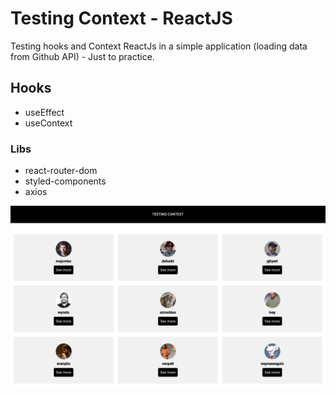 <h1>Testing Context - ReactJS</h1>
<p>Testing hooks and Context ReactJs in a simple application (loading data from Github API) - Just to practice.</p>

<h2>Hooks</h2>
<ul>
  <li>useEffect</li>
  <li>useContext</li>
</ul>

<h3>Libs</h3>
<ul>
  <li>react-router-dom</li>
  <li>styled-components</li>
  <li>axios</li>
</ul>

<img src="https://github.com/ggoleta/testing-context-react/blob/master/src/assets/img-github.png" width="800">

